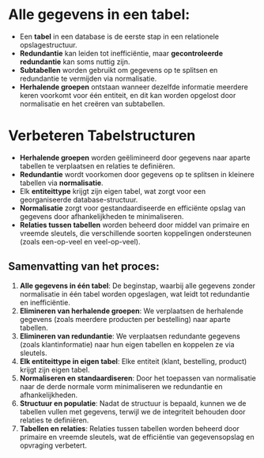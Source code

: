 # Alle gegevens in een tabel:
- Een **tabel** in een database is de eerste stap in een relationele opslagestructuur.
- **Redundantie** kan leiden tot inefficiëntie, maar **gecontroleerde redundantie** kan soms nuttig zijn.
- **Subtabellen** worden gebruikt om gegevens op te splitsen en redundantie te vermijden via normalisatie.
- **Herhalende groepen** ontstaan wanneer dezelfde informatie meerdere keren voorkomt voor één entiteit, en dit kan worden opgelost door normalisatie en het creëren van subtabellen.

# Verbeteren Tabelstructuren
- **Herhalende groepen** worden geëlimineerd door gegevens naar aparte tabellen te verplaatsen en relaties te definiëren.
- **Redundantie** wordt voorkomen door gegevens op te splitsen in kleinere tabellen via **normalisatie**.
- Elk **entiteittype** krijgt zijn eigen tabel, wat zorgt voor een georganiseerde database-structuur.
- **Normalisatie** zorgt voor gestandaardiseerde en efficiënte opslag van gegevens door afhankelijkheden te minimaliseren.
- **Relaties tussen tabellen** worden beheerd door middel van primaire en vreemde sleutels, die verschillende soorten koppelingen ondersteunen (zoals een-op-veel en veel-op-veel).

## Samenvatting van het proces:

1. **Alle gegevens in één tabel**: De beginstap, waarbij alle gegevens zonder normalisatie in één tabel worden opgeslagen, wat leidt tot redundantie en inefficiëntie.
2. **Elimineren van herhalende groepen**: We verplaatsen de herhalende gegevens (zoals meerdere producten per bestelling) naar aparte tabellen.
3. **Elimineren van redundantie**: We verplaatsen redundante gegevens (zoals klantinformatie) naar hun eigen tabellen en koppelen ze via sleutels.
4. **Elk entiteittype in eigen tabel**: Elke entiteit (klant, bestelling, product) krijgt zijn eigen tabel.
5. **Normaliseren en standaardiseren**: Door het toepassen van normalisatie naar de derde normale vorm minimaliseren we redundantie en afhankelijkheden.
6. **Structuur en populatie**: Nadat de structuur is bepaald, kunnen we de tabellen vullen met gegevens, terwijl we de integriteit behouden door relaties te definiëren.
7. **Tabellen en relaties**: Relaties tussen tabellen worden beheerd door primaire en vreemde sleutels, wat de efficiëntie van gegevensopslag en opvraging verbetert.